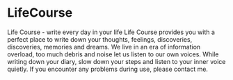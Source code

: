 # LifeCourse
Life Course - write every day in your life
Life Course provides you with a perfect place to write down your thoughts, feelings, discoveries, discoveries, memories and dreams.
We live in an era of information overload, too much debris and noise let us listen to our own voices.
While writing down your diary, slow down your steps and listen to your inner voice quietly.
If you encounter any problems during use, please contact me.
